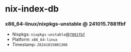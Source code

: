 # nix-index-db
### x86_64-linux/nixpkgs-unstable @ 241015.7881fbf
- Nixpkgs: `nixpkgs-unstable`@[`7881fbf`](https://github.com/NixOS/nixpkgs/commit/7881fbfd2e3ed1dfa315fca889b2cfd94be39337)
- Platform: `x86_64-linux`
- Timestamp: `20241015081308`
